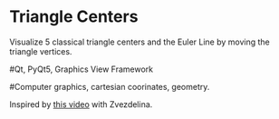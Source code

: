 # Triangle Centers

Visualize 5 classical triangle centers and the Euler Line by moving the triangle vertices.

#Qt, PyQt5, Graphics View Framework

#Computer graphics, cartesian coorinates, geometry.

Inspired by [this video](https://www.youtube.com/watch?v=wVH4MS6v23U) with Zvezdelina.
